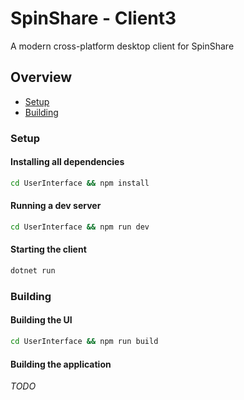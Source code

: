 # SpinShare - Client3
A modern cross-platform desktop client for SpinShare

## Overview
- [Setup](#setup)
- [Building](#building)

### Setup
#### Installing all dependencies
```sh
cd UserInterface && npm install
```

#### Running a dev server
```sh
cd UserInterface && npm run dev
```

#### Starting the client
```sh
dotnet run
```

### Building
#### Building the UI
```sh
cd UserInterface && npm run build
```

#### Building the application
*TODO*